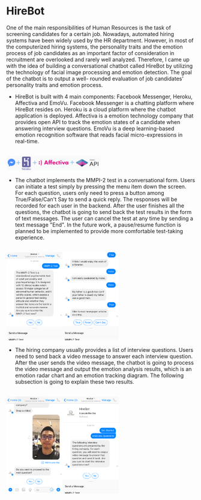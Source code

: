 # HireBot


One of the main responsibilities of Human Resources is the task of screening candidates for a certain job. Nowadays, automated hiring systems have been widely used by the HR department. However, in most of the computerized hiring systems, the personality traits and the emotion process of job candidates as an important factor of consideration in recruitment are overlooked and rarely well analyzed. Therefore, I came up with the idea of building a conversational chatbot called HireBot by utilizing the technology of facial image processing and emotion detection. The goal of the chatbot is to output a well- rounded evaluation of job candidates' personality traits and emotion process.

- HireBot is built with 4 main components: Facebook Messenger, Heroku, Affectiva and EmoVu. Facebook Messenger is a chatting platform where HireBot resides on. Heroku is a cloud platform where the chatbot application is deployed. Affectiva is a emotion technology company that provides open API to track the emotion states of a candidate when answering interview questions. EmoVu is a deep learning-based emotion recognition software that reads facial micro-expressions in real-time.
<br />
<img src="./img/HireBot_software_design.png" style="width: 250px;"/>



- The chatbot implements the MMPI-2 test in a conversational form. Users can initiate a test simply by pressing the menu item down the screen. For each question, users only need to press a button among True/False/Can't Say to send a quick reply. The responses will be recorded for each user in the backend. After the user finishes all the questions, the chatbot is going to send back the test results in the form of text messages. The user can cancel the test at any time by sending a text message "End". In the future work, a pause/resume function is planned to be implemented to provide more comfortable test-taking experience.
<br />
<img src="./img/HireBot_test.png" style="width: 300px;"/>


- The hiring company usually provides a list of interview questions. Users need to send back a video message to answer each interview question. After the user sends the video message, the chatbot is going to process the video message and output the emotion analysis results, which is an emotion radar chart and an emotion tracking diagram. The following subsection is going to explain these two results.
<br />
<img src="./img/HireBot_interview.png" style="width: 300px;"/>

